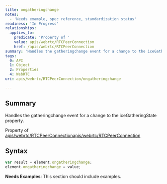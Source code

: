 ```yaml
---
title: ongatheringchange
notes:
  - 'Needs example, spec reference, standardization status'
readiness: 'In Progress'
relationships:
  applies_to:
    predicate: 'Property of '
    value: apis/webrtc/RTCPeerConnection
    href: /apis/webrtc/RTCPeerConnection
summary: 'Handles the gatheringchange event for a change to the iceGatheringState property.'
tags:
  0: API
  1: Object
  2: Properties
  4: WebRTC
uri: apis/webrtc/RTCPeerConnection/ongatheringchange

---
```

## Summary

Handles the gatheringchange event for a change to the iceGatheringState property.

Property of [apis/webrtc/RTCPeerConnection](/apis/webrtc/RTCPeerConnection)[apis/webrtc/RTCPeerConnection](/apis/webrtc/RTCPeerConnection)

## Syntax

``` js
var result = element.ongatheringchange;
element.ongatheringchange = value;
```

**Needs Examples**: This section should include examples.

